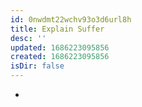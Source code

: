 ```yaml
---
id: 0nwdmt22wchv93o3d6url8h
title: Explain Suffer
desc: ''
updated: 1686223095856
created: 1686223095856
isDir: false
---
```

-